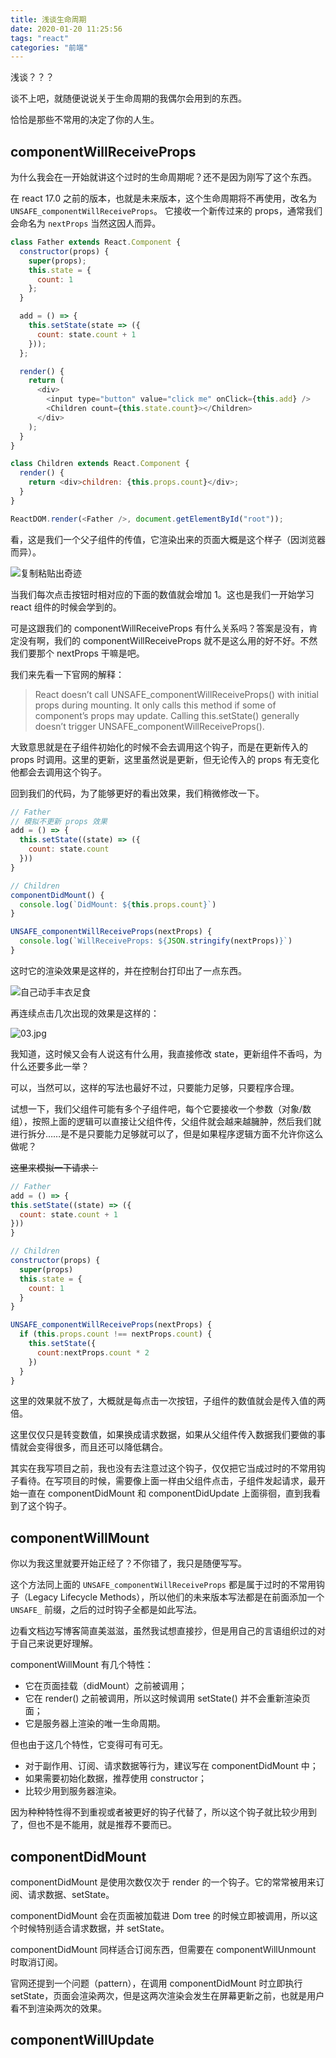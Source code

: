 ```yaml
---
title: 浅谈生命周期
date: 2020-01-20 11:25:56
tags: "react"
categories: "前端"
---
```


浅谈？？？

谈不上吧，就随便说说关于生命周期的我偶尔会用到的东西。

恰恰是那些不常用的决定了你的人生。

<!-- more -->

## componentWillReceiveProps

为什么我会在一开始就讲这个过时的生命周期呢？还不是因为刚写了这个东西。

在 react 17.0 之前的版本，也就是未来版本，这个生命周期将不再使用，改名为 `UNSAFE_componentWillReceiveProps`。 它接收一个新传过来的 props，通常我们会命名为 `nextProps` 当然这因人而异。

```js
class Father extends React.Component {
  constructor(props) {
    super(props);
    this.state = {
      count: 1
    };
  }

  add = () => {
    this.setState(state => ({
      count: state.count + 1
    }));
  };

  render() {
    return (
      <div>
        <input type="button" value="click me" onClick={this.add} />
        <Children count={this.state.count}></Children>
      </div>
    );
  }
}

class Children extends React.Component {
  render() {
    return <div>children: {this.props.count}</div>;
  }
}

ReactDOM.render(<Father />, document.getElementById("root"));
```

看，这是我们一个父子组件的传值，它渲染出来的页面大概是这个样子（因浏览器而异）。

![复制粘贴出奇迹](will-receive-props-01.jpg)

当我们每次点击按钮时相对应的下面的数值就会增加 1。这也是我们一开始学习 react 组件的时候会学到的。

可是这跟我们的 componentWillReceiveProps 有什么关系吗？答案是没有，肯定没有啊，我们的 componentWillReceiveProps 就不是这么用的好不好。不然我们要那个 nextProps 干嘛是吧。

我们来先看一下官网的解释：

> React doesn’t call UNSAFE_componentWillReceiveProps() with initial props during mounting. It only calls this method if some of component’s props may update. Calling this.setState() generally doesn’t trigger UNSAFE_componentWillReceiveProps().

大致意思就是在子组件初始化的时候不会去调用这个钩子，而是在更新传入的 props 时调用。这里的更新，这里虽然说是更新，但无论传入的 props 有无变化他都会去调用这个钩子。

回到我们的代码，为了能够更好的看出效果，我们稍微修改一下。

```js
// Father
// 模拟不更新 props 效果
add = () => {
  this.setState((state) => ({
    count: state.count
  }))
}

// Children
componentDidMount() {
  console.log(`DidMount: ${this.props.count}`)
}

UNSAFE_componentWillReceiveProps(nextProps) {
  console.log(`WillReceiveProps: ${JSON.stringify(nextProps)}`)
}
```

这时它的渲染效果是这样的，并在控制台打印出了一点东西。

![自己动手丰衣足食](will-receive-props-02.jpg)

再连续点击几次出现的效果是这样的：

![03.jpg](will-receive-props-03.jpg)

我知道，这时候又会有人说这有什么用，我直接修改 state，更新组件不香吗，为什么还要多此一举？

可以，当然可以，这样的写法也最好不过，只要能力足够，只要程序合理。

试想一下，我们父组件可能有多个子组件吧，每个它要接收一个参数（对象/数组），按照上面的逻辑可以直接让父组件传，父组件就会越来越臃肿，然后我们就进行拆分……是不是只要能力足够就可以了，但是如果程序逻辑方面不允许你这么做呢？

~~这里来模拟一下请求：~~

```js
// Father
add = () => {
this.setState((state) => ({
  count: state.count + 1
}))
}

// Children
constructor(props) {
  super(props)
  this.state = {
    count: 1
  }
}

UNSAFE_componentWillReceiveProps(nextProps) {
  if (this.props.count !== nextProps.count) {
    this.setState({
      count:nextProps.count * 2
    })
  }
}
```

这里的效果就不放了，大概就是每点击一次按钮，子组件的数值就会是传入值的两倍。

这里仅仅只是转变数值，如果换成请求数据，如果从父组件传入数据我们要做的事情就会变得很多，而且还可以降低耦合。

其实在我写项目之前，我也没有去注意过这个钩子，仅仅把它当成过时的不常用钩子看待。在写项目的时候，需要像上面一样由父组件点击，子组件发起请求，最开始一直在 componentDidMount 和 componentDidUpdate 上面徘徊，直到我看到了这个钩子。

## componentWillMount

你以为我这里就要开始正经了？不你错了，我只是随便写写。

这个方法同上面的 `UNSAFE_componentWillReceiveProps` 都是属于过时的不常用钩子（Legacy Lifecycle Methods），所以他们的未来版本写法都是在前面添加一个 `UNSAFE_` 前缀，之后的过时钩子全都是如此写法。

边看文档边写博客简直美滋滋，虽然我试想直接抄，但是用自己的言语组织过的对于自己来说更好理解。

componentWillMount 有几个特性：

* 它在页面挂载（didMount）之前被调用；
* 它在 render() 之前被调用，所以这时候调用 setState() 并不会重新渲染页面；
* 它是服务器上渲染的唯一生命周期。

但也由于这几个特性，它变得可有可无。

* 对于副作用、订阅、请求数据等行为，建议写在 componentDidMount 中；
* 如果需要初始化数据，推荐使用 constructor；
* 比较少用到服务器渲染。

因为种种特性得不到重视或者被更好的钩子代替了，所以这个钩子就比较少用到了，但也不是不能用，就是推荐不要而已。

## componentDidMount

componentDidMount 是使用次数仅次于 render 的一个钩子。它的常常被用来订阅、请求数据、setState。

componentDidMount 会在页面被加载进 Dom tree 的时候立即被调用，所以这个时候特别适合请求数据，并 setState。

componentDidMount 同样适合订阅东西，但需要在 componentWillUnmount 时取消订阅。

官网还提到一个问题（pattern），在调用 componentDidMount 时立即执行 setState，页面会渲染两次，但是这两次渲染会发生在屏幕更新之前，也就是用户看不到渲染两次的效果。

## componentWillUpdate